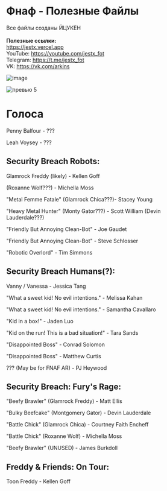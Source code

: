# Фнаф - Полезные Файлы
Все файлы созданы ЙЦУКЕН
<br><br>
**Полезные ссылки:**
<br>
https://jestx.vercel.app
<br>
YouTube: https://youtube.com/jestx_fot
<br>
Telegram: https://t.me/jestx_fot
<br>
VK: https://vk.com/arkins

![image](https://user-images.githubusercontent.com/87380272/134428356-4a9e1294-28bf-4891-8001-63850ea3e0a2.png)

![превью 5](https://user-images.githubusercontent.com/87380272/137768613-5bbbd641-b843-4b1a-a891-82524b301548.jpg)

# Голоса

Penny Balfour - ???

Leah Voysey - ???

## Security Breach Robots:
Glamrock Freddy (likely) - Kellen Goff

(Roxanne Wolf???) - Michella Moss

"Metal Femme Fatale" (Glamrock Chica???)- Stacey Young

"Heavy Metal Hunter" (Monty Gator???) - Scott William (Devin Lauderdale???)

"Friendly But Annoying Clean-Bot" - Joe Gaudet

"Friendly But Annoying Clean-Bot" - Steve Schlosser

"Robotic Overlord" - Tim Simmons

## Security Breach Humans(?):
Vanny / Vanessa - Jessica Tang

"What a sweet kid! No evil intentions." - Melissa Kahan

"What a sweet kid! No evil intentions." - Samantha Cavallaro

"Kid in a box!" - Jaden Luo

"Kid on the run! This is a bad situation!" - Tara Sands

"Disappointed Boss" - Conrad Solomon

"Disappointed Boss" - Matthew Curtis

??? (May be for FNAF AR) - PJ Heywood

## Security Breach: Fury's Rage:
"Beefy Brawler" (Glamrock Freddy) - Matt Ellis

"Bulky Beefcake" (Montgomery Gator) - Devin Lauderdale

"Battle Chick" (Glamrock Chica) - Courtney Faith Encheff

"Battle Chick" (Roxanne Wolf) - Michella Moss

"Beefy Brawler" (UNUSED) - James Burkdoll

## Freddy & Friends: On Tour:
Toon Freddy - Kellen Goff
